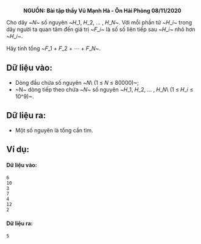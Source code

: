 **<center>NGUỒN: Bài tập thầy Vũ Mạnh Hà - Ôn Hải Phòng 08/11/2020</center>**

Cho dãy ~𝑁~ số nguyên ~𝐻_1, 𝐻_2, … , 𝐻_𝑁~. Với mỗi phần tử ~𝐻_𝑖~ trong dãy người ta quan tâm đến giá trị ~𝐹_𝑖~ là số số liên tiếp sau ~𝐻_𝑖~ nhỏ hơn ~𝐻_𝑖~.

Hãy tính tổng ~𝐹_1 + 𝐹_2 + ⋯ + 𝐹_𝑁~.

## Dữ liệu vào:
- Dòng đầu chứa số nguyên ~𝑁\ (1 ≤ 𝑁 ≤ 80000)~;
- ~N~ dòng tiếp theo chứa ~𝑁~ số nguyên ~𝐻_1, 𝐻_2, … , 𝐻_𝑁\ (1 ≤ 𝐻_𝑖 ≤ 10^9)~.

## Dữ liệu ra:
- Một số nguyên là tổng cần tìm.

## Ví dụ:
#### Dữ liệu vào:
```
6
10
3
7
4
12
2
```

#### Dữ liệu ra:
```
5
```